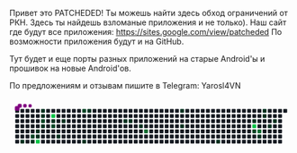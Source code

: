 Привет это PATCHEDED! Ты можешь найти здесь обход ограничений от РКН. Здесь ты найдешь взломаные приложения и не только).
Наш сайт где будут все приложения: https://sites.google.com/view/patcheded
По возможности приложения будут и на GitHub.


Тут будет и еще порты разных приложений на старые Android'ы и прошивок на новые Android'ов.

По предложениям и отзывам пишите в Telegram: Yarosl4VN

<svg viewBox="-16 -32 880 192" width="880" height="192" xmlns="http://www.w3.org/2000/svg"><desc>Generated with https://github.com/Platane/snk</desc><style>:root{--cb:#1b1f230a;--cs:purple;--ce:#161b22;--c0:#161b22;--c1:#01311f;--c2:#034525;--c3:#0f6d31;--c4:#00c647}.c{shape-rendering:geometricPrecision;fill:var(--ce);stroke-width:1px;stroke:var(--cb);animation:none 27900ms linear infinite;width:12px;height:12px}@keyframes c0{10.74%{fill:var(--c1)}10.76%,100%{fill:var(--ce)}}.c.c0{fill:var(--c1);animation-name:c0}@keyframes c1{61.28%{fill:var(--c2)}61.3%,100%{fill:var(--ce)}}.c.c1{fill:var(--c2);animation-name:c1}@keyframes c2{11.46%{fill:var(--c1)}11.48%,100%{fill:var(--ce)}}.c.c2{fill:var(--c1);animation-name:c2}@keyframes c3{7.52%{fill:var(--c1)}7.54%,100%{fill:var(--ce)}}.c.c3{fill:var(--c1);animation-name:c3}@keyframes c4{7.16%{fill:var(--c1)}7.18%,100%{fill:var(--ce)}}.c.c4{fill:var(--c1);animation-name:c4}@keyframes c5{95.69%{fill:var(--c4)}95.71%,100%{fill:var(--ce)}}.c.c5{fill:var(--c4);animation-name:c5}@keyframes c6{2.14%{fill:var(--c1)}2.16%,100%{fill:var(--ce)}}.c.c6{fill:var(--c1);animation-name:c6}@keyframes c7{2.5%{fill:var(--c1)}2.52%,100%{fill:var(--ce)}}.c.c7{fill:var(--c1);animation-name:c7}@keyframes c8{59.49%{fill:var(--c2)}59.51%,100%{fill:var(--ce)}}.c.c8{fill:var(--c2);animation-name:c8}@keyframes c9{8.23%{fill:var(--c1)}8.25%,100%{fill:var(--ce)}}.c.c9{fill:var(--c1);animation-name:c9}@keyframes ca{92.82%{fill:var(--c4)}92.84%,100%{fill:var(--ce)}}.c.ca{fill:var(--c4);animation-name:ca}@keyframes cb{3.57%{fill:var(--c1)}3.59%,100%{fill:var(--ce)}}.c.cb{fill:var(--c1);animation-name:cb}@keyframes cc{58.41%{fill:var(--c2)}58.43%,100%{fill:var(--ce)}}.c.cc{fill:var(--c2);animation-name:cc}@keyframes cd{5.72%{fill:var(--c1)}5.74%,100%{fill:var(--ce)}}.c.cd{fill:var(--c1);animation-name:cd}@keyframes ce{4.29%{fill:var(--c1)}4.31%,100%{fill:var(--ce)}}.c.ce{fill:var(--c1);animation-name:ce}@keyframes cf{55.19%{fill:var(--c2)}55.21%,100%{fill:var(--ce)}}.c.cf{fill:var(--c2);animation-name:cf}@keyframes cg{15.76%{fill:var(--c1)}15.78%,100%{fill:var(--ce)}}.c.cg{fill:var(--c1);animation-name:cg}@keyframes ch{18.27%{fill:var(--c1)}18.29%,100%{fill:var(--ce)}}.c.ch{fill:var(--c1);animation-name:ch}@keyframes ci{21.5%{fill:var(--c1)}21.52%,100%{fill:var(--ce)}}.c.ci{fill:var(--c1);animation-name:ci}@keyframes cj{21.85%{fill:var(--c1)}21.87%,100%{fill:var(--ce)}}.c.cj{fill:var(--c1);animation-name:cj}@keyframes ck{22.93%{fill:var(--c1)}22.95%,100%{fill:var(--ce)}}.c.ck{fill:var(--c1);animation-name:ck}@keyframes cl{69.52%{fill:var(--c3)}69.54%,100%{fill:var(--ce)}}.c.cl{fill:var(--c3);animation-name:cl}@keyframes cm{26.87%{fill:var(--c1)}26.89%,100%{fill:var(--ce)}}.c.cm{fill:var(--c1);animation-name:cm}@keyframes cn{25.8%{fill:var(--c1)}25.82%,100%{fill:var(--ce)}}.c.cn{fill:var(--c1);animation-name:cn}@keyframes co{31.53%{fill:var(--c1)}31.55%,100%{fill:var(--ce)}}.c.co{fill:var(--c1);animation-name:co}@keyframes cp{39.77%{fill:var(--c1)}39.79%,100%{fill:var(--ce)}}.c.cp{fill:var(--c1);animation-name:cp}@keyframes cq{78.13%{fill:var(--c4)}78.15%,100%{fill:var(--ce)}}.c.cq{fill:var(--c4);animation-name:cq}@keyframes cr{41.21%{fill:var(--c2)}41.23%,100%{fill:var(--ce)}}.c.cr{fill:var(--c2);animation-name:cr}@keyframes cs{77.41%{fill:var(--c3)}77.43%,100%{fill:var(--ce)}}.c.cs{fill:var(--c3);animation-name:cs}@keyframes ct{34.76%{fill:var(--c1)}34.78%,100%{fill:var(--ce)}}.c.ct{fill:var(--c1);animation-name:ct}@keyframes cu{38.34%{fill:var(--c1)}38.36%,100%{fill:var(--ce)}}.c.cu{fill:var(--c1);animation-name:cu}@keyframes cv{37.98%{fill:var(--c1)}38%,100%{fill:var(--ce)}}.c.cv{fill:var(--c1);animation-name:cv}@keyframes cw{36.19%{fill:var(--c1)}36.21%,100%{fill:var(--ce)}}.c.cw{fill:var(--c1);animation-name:cw}@keyframes cx{36.91%{fill:var(--c1)}36.93%,100%{fill:var(--ce)}}.c.cx{fill:var(--c1);animation-name:cx}.u{transform-origin:0 0;transform:scale(0,1);animation:none linear 27900ms infinite}@keyframes u0{2.14%{transform:scale(0.000,1)}2.16%,2.5%{transform:scale(0.042,1)}2.52%,3.57%{transform:scale(0.083,1)}3.59%,4.29%{transform:scale(0.125,1)}4.31%,5.72%{transform:scale(0.167,1)}5.74%,7.16%{transform:scale(0.208,1)}7.18%,7.52%{transform:scale(0.250,1)}7.54%,8.23%{transform:scale(0.292,1)}8.25%,10.74%{transform:scale(0.333,1)}10.76%,11.46%{transform:scale(0.375,1)}11.48%,15.76%{transform:scale(0.417,1)}15.78%,18.27%{transform:scale(0.458,1)}18.29%,21.5%{transform:scale(0.500,1)}21.52%,21.85%{transform:scale(0.542,1)}21.87%,22.93%{transform:scale(0.583,1)}22.95%,25.8%{transform:scale(0.625,1)}25.82%,26.87%{transform:scale(0.667,1)}26.89%,31.53%{transform:scale(0.708,1)}31.55%,34.76%{transform:scale(0.750,1)}34.78%,36.19%{transform:scale(0.792,1)}36.21%,36.91%{transform:scale(0.833,1)}36.93%,37.98%{transform:scale(0.875,1)}38%,38.34%{transform:scale(0.917,1)}38.36%,39.77%{transform:scale(0.958,1)}39.79%,100%{transform:scale(1.000,1)}}.u.u0{fill:var(--c1);animation-name:u0;transform-origin:0.0px 0}@keyframes u1{41.21%{transform:scale(0.000,1)}41.23%,55.19%{transform:scale(0.200,1)}55.21%,58.41%{transform:scale(0.400,1)}58.43%,59.49%{transform:scale(0.600,1)}59.51%,61.28%{transform:scale(0.800,1)}61.3%,100%{transform:scale(1.000,1)}}.u.u1{fill:var(--c2);animation-name:u1;transform-origin:598.6px 0}@keyframes u2{69.52%{transform:scale(0.000,1)}69.54%,77.41%{transform:scale(0.500,1)}77.43%,100%{transform:scale(1.000,1)}}.u.u2{fill:var(--c3);animation-name:u2;transform-origin:723.3px 0}@keyframes u3{78.13%{transform:scale(0.000,1)}78.15%,92.82%{transform:scale(0.333,1)}92.84%,95.69%{transform:scale(0.667,1)}95.71%,100%{transform:scale(1.000,1)}}.u.u3{fill:var(--c4);animation-name:u3;transform-origin:773.2px 0}.s{shape-rendering:geometricPrecision;fill:var(--cs);animation:none linear 27900ms infinite}@keyframes s0{0%,99.64%{transform:translate(0px,-16px)}0.36%{transform:translate(0px,0px)}2.15%{transform:translate(80px,0px)}2.51%{transform:translate(80px,16px)}2.87%{transform:translate(96px,16px)}3.23%,59.14%{transform:translate(96px,32px)}4.3%{transform:translate(144px,32px)}4.66%{transform:translate(144px,48px)}5.02%{transform:translate(128px,48px)}5.73%{transform:translate(128px,80px)}7.17%{transform:translate(64px,80px)}7.53%{transform:translate(64px,64px)}7.89%{transform:translate(80px,64px)}8.24%{transform:translate(80px,48px)}9.68%{transform:translate(16px,48px)}10.75%{transform:translate(16px,96px)}11.47%,96.06%{transform:translate(48px,96px)}11.83%{transform:translate(48px,112px)}15.41%{transform:translate(208px,112px)}15.77%{transform:translate(208px,96px)}16.13%{transform:translate(224px,96px)}18.28%{transform:translate(224px,0px)}20.79%{transform:translate(336px,0px)}21.51%{transform:translate(336px,32px)}22.58%{transform:translate(384px,32px)}22.94%{transform:translate(384px,48px)}25.81%{transform:translate(512px,48px)}26.88%{transform:translate(512px,0px)}29.39%{transform:translate(624px,0px)}31.54%{transform:translate(624px,96px)}34.41%{transform:translate(752px,96px)}34.77%{transform:translate(752px,80px)}35.48%{transform:translate(784px,80px)}36.2%{transform:translate(784px,48px)}36.56%{transform:translate(800px,48px)}37.28%{transform:translate(800px,16px)}37.99%{transform:translate(768px,16px)}38.35%{transform:translate(768px,0px)}39.07%{transform:translate(736px,0px)}39.78%{transform:translate(736px,32px)}40.14%{transform:translate(720px,32px)}40.86%{transform:translate(720px,64px)}41.22%{transform:translate(736px,64px)}41.58%{transform:translate(736px,80px)}41.94%{transform:translate(720px,80px)}43.73%{transform:translate(720px,0px)}56.99%{transform:translate(128px,0px)}57.71%{transform:translate(128px,32px)}58.06%{transform:translate(112px,32px)}58.42%{transform:translate(112px,48px)}58.78%{transform:translate(96px,48px)}60.22%{transform:translate(48px,32px)}61.29%{transform:translate(48px,80px)}69.18%{transform:translate(400px,80px)}69.53%{transform:translate(400px,64px)}77.42%{transform:translate(752px,64px)}77.78%{transform:translate(752px,48px)}78.14%{transform:translate(736px,48px)}78.85%{transform:translate(736px,16px)}93.91%{transform:translate(64px,16px)}95.7%{transform:translate(64px,96px)}98.57%{transform:translate(48px,-16px)}}.s.s0{transform:translate(0px,-16px);animation-name:s0}@keyframes s1{0%,99.64%{transform:translate(16px,-16px)}0.36%{transform:translate(0px,-16px)}0.72%{transform:translate(0px,0px)}2.51%{transform:translate(80px,0px)}2.87%{transform:translate(80px,16px)}3.23%{transform:translate(96px,16px)}3.58%,59.5%{transform:translate(96px,32px)}4.66%{transform:translate(144px,32px)}5.02%{transform:translate(144px,48px)}5.38%{transform:translate(128px,48px)}6.09%{transform:translate(128px,80px)}7.53%{transform:translate(64px,80px)}7.89%{transform:translate(64px,64px)}8.24%{transform:translate(80px,64px)}8.6%{transform:translate(80px,48px)}10.04%{transform:translate(16px,48px)}11.11%{transform:translate(16px,96px)}11.83%,96.42%{transform:translate(48px,96px)}12.19%{transform:translate(48px,112px)}15.77%{transform:translate(208px,112px)}16.13%{transform:translate(208px,96px)}16.49%{transform:translate(224px,96px)}18.64%{transform:translate(224px,0px)}21.15%{transform:translate(336px,0px)}21.86%{transform:translate(336px,32px)}22.94%{transform:translate(384px,32px)}23.3%{transform:translate(384px,48px)}26.16%{transform:translate(512px,48px)}27.24%{transform:translate(512px,0px)}29.75%{transform:translate(624px,0px)}31.9%{transform:translate(624px,96px)}34.77%{transform:translate(752px,96px)}35.13%{transform:translate(752px,80px)}35.84%{transform:translate(784px,80px)}36.56%{transform:translate(784px,48px)}36.92%{transform:translate(800px,48px)}37.63%{transform:translate(800px,16px)}38.35%{transform:translate(768px,16px)}38.71%{transform:translate(768px,0px)}39.43%{transform:translate(736px,0px)}40.14%{transform:translate(736px,32px)}40.5%{transform:translate(720px,32px)}41.22%{transform:translate(720px,64px)}41.58%{transform:translate(736px,64px)}41.94%{transform:translate(736px,80px)}42.29%{transform:translate(720px,80px)}44.09%{transform:translate(720px,0px)}57.35%{transform:translate(128px,0px)}58.06%{transform:translate(128px,32px)}58.42%{transform:translate(112px,32px)}58.78%{transform:translate(112px,48px)}59.14%{transform:translate(96px,48px)}60.57%{transform:translate(48px,32px)}61.65%{transform:translate(48px,80px)}69.53%{transform:translate(400px,80px)}69.89%{transform:translate(400px,64px)}77.78%{transform:translate(752px,64px)}78.14%{transform:translate(752px,48px)}78.49%{transform:translate(736px,48px)}79.21%{transform:translate(736px,16px)}94.27%{transform:translate(64px,16px)}96.06%{transform:translate(64px,96px)}98.92%{transform:translate(48px,-16px)}}.s.s1{transform:translate(16px,-16px);animation-name:s1}@keyframes s2{0%,99.64%{transform:translate(32px,-16px)}0.72%{transform:translate(0px,-16px)}1.08%{transform:translate(0px,0px)}2.87%{transform:translate(80px,0px)}3.23%{transform:translate(80px,16px)}3.58%{transform:translate(96px,16px)}3.94%,59.86%{transform:translate(96px,32px)}5.02%{transform:translate(144px,32px)}5.38%{transform:translate(144px,48px)}5.73%{transform:translate(128px,48px)}6.45%{transform:translate(128px,80px)}7.89%{transform:translate(64px,80px)}8.24%{transform:translate(64px,64px)}8.6%{transform:translate(80px,64px)}8.96%{transform:translate(80px,48px)}10.39%{transform:translate(16px,48px)}11.47%{transform:translate(16px,96px)}12.19%,96.77%{transform:translate(48px,96px)}12.54%{transform:translate(48px,112px)}16.13%{transform:translate(208px,112px)}16.49%{transform:translate(208px,96px)}16.85%{transform:translate(224px,96px)}19%{transform:translate(224px,0px)}21.51%{transform:translate(336px,0px)}22.22%{transform:translate(336px,32px)}23.3%{transform:translate(384px,32px)}23.66%{transform:translate(384px,48px)}26.52%{transform:translate(512px,48px)}27.6%{transform:translate(512px,0px)}30.11%{transform:translate(624px,0px)}32.26%{transform:translate(624px,96px)}35.13%{transform:translate(752px,96px)}35.48%{transform:translate(752px,80px)}36.2%{transform:translate(784px,80px)}36.92%{transform:translate(784px,48px)}37.28%{transform:translate(800px,48px)}37.99%{transform:translate(800px,16px)}38.71%{transform:translate(768px,16px)}39.07%{transform:translate(768px,0px)}39.78%{transform:translate(736px,0px)}40.5%{transform:translate(736px,32px)}40.86%{transform:translate(720px,32px)}41.58%{transform:translate(720px,64px)}41.94%{transform:translate(736px,64px)}42.29%{transform:translate(736px,80px)}42.65%{transform:translate(720px,80px)}44.44%{transform:translate(720px,0px)}57.71%{transform:translate(128px,0px)}58.42%{transform:translate(128px,32px)}58.78%{transform:translate(112px,32px)}59.14%{transform:translate(112px,48px)}59.5%{transform:translate(96px,48px)}60.93%{transform:translate(48px,32px)}62.01%{transform:translate(48px,80px)}69.89%{transform:translate(400px,80px)}70.25%{transform:translate(400px,64px)}78.14%{transform:translate(752px,64px)}78.49%{transform:translate(752px,48px)}78.85%{transform:translate(736px,48px)}79.57%{transform:translate(736px,16px)}94.62%{transform:translate(64px,16px)}96.42%{transform:translate(64px,96px)}99.28%{transform:translate(48px,-16px)}}.s.s2{transform:translate(32px,-16px);animation-name:s2}@keyframes s3{0%,99.64%{transform:translate(48px,-16px)}1.08%{transform:translate(0px,-16px)}1.43%{transform:translate(0px,0px)}3.23%{transform:translate(80px,0px)}3.58%{transform:translate(80px,16px)}3.94%{transform:translate(96px,16px)}4.3%,60.22%{transform:translate(96px,32px)}5.38%{transform:translate(144px,32px)}5.73%{transform:translate(144px,48px)}6.09%{transform:translate(128px,48px)}6.81%{transform:translate(128px,80px)}8.24%{transform:translate(64px,80px)}8.6%{transform:translate(64px,64px)}8.96%{transform:translate(80px,64px)}9.32%{transform:translate(80px,48px)}10.75%{transform:translate(16px,48px)}11.83%{transform:translate(16px,96px)}12.54%,97.13%{transform:translate(48px,96px)}12.9%{transform:translate(48px,112px)}16.49%{transform:translate(208px,112px)}16.85%{transform:translate(208px,96px)}17.2%{transform:translate(224px,96px)}19.35%{transform:translate(224px,0px)}21.86%{transform:translate(336px,0px)}22.58%{transform:translate(336px,32px)}23.66%{transform:translate(384px,32px)}24.01%{transform:translate(384px,48px)}26.88%{transform:translate(512px,48px)}27.96%{transform:translate(512px,0px)}30.47%{transform:translate(624px,0px)}32.62%{transform:translate(624px,96px)}35.48%{transform:translate(752px,96px)}35.84%{transform:translate(752px,80px)}36.56%{transform:translate(784px,80px)}37.28%{transform:translate(784px,48px)}37.63%{transform:translate(800px,48px)}38.35%{transform:translate(800px,16px)}39.07%{transform:translate(768px,16px)}39.43%{transform:translate(768px,0px)}40.14%{transform:translate(736px,0px)}40.86%{transform:translate(736px,32px)}41.22%{transform:translate(720px,32px)}41.94%{transform:translate(720px,64px)}42.29%{transform:translate(736px,64px)}42.65%{transform:translate(736px,80px)}43.01%{transform:translate(720px,80px)}44.8%{transform:translate(720px,0px)}58.06%{transform:translate(128px,0px)}58.78%{transform:translate(128px,32px)}59.14%{transform:translate(112px,32px)}59.5%{transform:translate(112px,48px)}59.86%{transform:translate(96px,48px)}61.29%{transform:translate(48px,32px)}62.37%{transform:translate(48px,80px)}70.25%{transform:translate(400px,80px)}70.61%{transform:translate(400px,64px)}78.49%{transform:translate(752px,64px)}78.85%{transform:translate(752px,48px)}79.21%{transform:translate(736px,48px)}79.93%{transform:translate(736px,16px)}94.98%{transform:translate(64px,16px)}96.77%{transform:translate(64px,96px)}}.s.s3{transform:translate(48px,-16px);animation-name:s3}</style><rect class="c" x="2" y="2" rx="2" ry="2"/><rect class="c" x="2" y="18" rx="2" ry="2"/><rect class="c" x="2" y="34" rx="2" ry="2"/><rect class="c" x="2" y="50" rx="2" ry="2"/><rect class="c" x="2" y="66" rx="2" ry="2"/><rect class="c" x="2" y="82" rx="2" ry="2"/><rect class="c" x="2" y="98" rx="2" ry="2"/><rect class="c" x="18" y="2" rx="2" ry="2"/><rect class="c" x="18" y="18" rx="2" ry="2"/><rect class="c" x="18" y="34" rx="2" ry="2"/><rect class="c" x="18" y="50" rx="2" ry="2"/><rect class="c" x="18" y="66" rx="2" ry="2"/><rect class="c" x="18" y="82" rx="2" ry="2"/><rect class="c c0" x="18" y="98" rx="2" ry="2"/><rect class="c" x="34" y="2" rx="2" ry="2"/><rect class="c" x="34" y="18" rx="2" ry="2"/><rect class="c" x="34" y="34" rx="2" ry="2"/><rect class="c" x="34" y="50" rx="2" ry="2"/><rect class="c" x="34" y="66" rx="2" ry="2"/><rect class="c" x="34" y="82" rx="2" ry="2"/><rect class="c" x="34" y="98" rx="2" ry="2"/><rect class="c" x="50" y="2" rx="2" ry="2"/><rect class="c" x="50" y="18" rx="2" ry="2"/><rect class="c" x="50" y="34" rx="2" ry="2"/><rect class="c" x="50" y="50" rx="2" ry="2"/><rect class="c" x="50" y="66" rx="2" ry="2"/><rect class="c c1" x="50" y="82" rx="2" ry="2"/><rect class="c c2" x="50" y="98" rx="2" ry="2"/><rect class="c" x="66" y="2" rx="2" ry="2"/><rect class="c" x="66" y="18" rx="2" ry="2"/><rect class="c" x="66" y="34" rx="2" ry="2"/><rect class="c" x="66" y="50" rx="2" ry="2"/><rect class="c c3" x="66" y="66" rx="2" ry="2"/><rect class="c c4" x="66" y="82" rx="2" ry="2"/><rect class="c c5" x="66" y="98" rx="2" ry="2"/><rect class="c c6" x="82" y="2" rx="2" ry="2"/><rect class="c c7" x="82" y="18" rx="2" ry="2"/><rect class="c c8" x="82" y="34" rx="2" ry="2"/><rect class="c c9" x="82" y="50" rx="2" ry="2"/><rect class="c" x="82" y="66" rx="2" ry="2"/><rect class="c" x="82" y="82" rx="2" ry="2"/><rect class="c" x="82" y="98" rx="2" ry="2"/><rect class="c" x="98" y="2" rx="2" ry="2"/><rect class="c" x="98" y="18" rx="2" ry="2"/><rect class="c" x="98" y="34" rx="2" ry="2"/><rect class="c" x="98" y="50" rx="2" ry="2"/><rect class="c" x="98" y="66" rx="2" ry="2"/><rect class="c" x="98" y="82" rx="2" ry="2"/><rect class="c" x="98" y="98" rx="2" ry="2"/><rect class="c" x="114" y="2" rx="2" ry="2"/><rect class="c ca" x="114" y="18" rx="2" ry="2"/><rect class="c cb" x="114" y="34" rx="2" ry="2"/><rect class="c cc" x="114" y="50" rx="2" ry="2"/><rect class="c" x="114" y="66" rx="2" ry="2"/><rect class="c" x="114" y="82" rx="2" ry="2"/><rect class="c" x="114" y="98" rx="2" ry="2"/><rect class="c" x="130" y="2" rx="2" ry="2"/><rect class="c" x="130" y="18" rx="2" ry="2"/><rect class="c" x="130" y="34" rx="2" ry="2"/><rect class="c" x="130" y="50" rx="2" ry="2"/><rect class="c" x="130" y="66" rx="2" ry="2"/><rect class="c cd" x="130" y="82" rx="2" ry="2"/><rect class="c" x="130" y="98" rx="2" ry="2"/><rect class="c" x="146" y="2" rx="2" ry="2"/><rect class="c" x="146" y="18" rx="2" ry="2"/><rect class="c ce" x="146" y="34" rx="2" ry="2"/><rect class="c" x="146" y="50" rx="2" ry="2"/><rect class="c" x="146" y="66" rx="2" ry="2"/><rect class="c" x="146" y="82" rx="2" ry="2"/><rect class="c" x="146" y="98" rx="2" ry="2"/><rect class="c" x="162" y="2" rx="2" ry="2"/><rect class="c" x="162" y="18" rx="2" ry="2"/><rect class="c" x="162" y="34" rx="2" ry="2"/><rect class="c" x="162" y="50" rx="2" ry="2"/><rect class="c" x="162" y="66" rx="2" ry="2"/><rect class="c" x="162" y="82" rx="2" ry="2"/><rect class="c" x="162" y="98" rx="2" ry="2"/><rect class="c" x="178" y="2" rx="2" ry="2"/><rect class="c" x="178" y="18" rx="2" ry="2"/><rect class="c" x="178" y="34" rx="2" ry="2"/><rect class="c" x="178" y="50" rx="2" ry="2"/><rect class="c" x="178" y="66" rx="2" ry="2"/><rect class="c" x="178" y="82" rx="2" ry="2"/><rect class="c" x="178" y="98" rx="2" ry="2"/><rect class="c" x="194" y="2" rx="2" ry="2"/><rect class="c" x="194" y="18" rx="2" ry="2"/><rect class="c" x="194" y="34" rx="2" ry="2"/><rect class="c" x="194" y="50" rx="2" ry="2"/><rect class="c" x="194" y="66" rx="2" ry="2"/><rect class="c" x="194" y="82" rx="2" ry="2"/><rect class="c" x="194" y="98" rx="2" ry="2"/><rect class="c cf" x="210" y="2" rx="2" ry="2"/><rect class="c" x="210" y="18" rx="2" ry="2"/><rect class="c" x="210" y="34" rx="2" ry="2"/><rect class="c" x="210" y="50" rx="2" ry="2"/><rect class="c" x="210" y="66" rx="2" ry="2"/><rect class="c" x="210" y="82" rx="2" ry="2"/><rect class="c cg" x="210" y="98" rx="2" ry="2"/><rect class="c ch" x="226" y="2" rx="2" ry="2"/><rect class="c" x="226" y="18" rx="2" ry="2"/><rect class="c" x="226" y="34" rx="2" ry="2"/><rect class="c" x="226" y="50" rx="2" ry="2"/><rect class="c" x="226" y="66" rx="2" ry="2"/><rect class="c" x="226" y="82" rx="2" ry="2"/><rect class="c" x="226" y="98" rx="2" ry="2"/><rect class="c" x="242" y="2" rx="2" ry="2"/><rect class="c" x="242" y="18" rx="2" ry="2"/><rect class="c" x="242" y="34" rx="2" ry="2"/><rect class="c" x="242" y="50" rx="2" ry="2"/><rect class="c" x="242" y="66" rx="2" ry="2"/><rect class="c" x="242" y="82" rx="2" ry="2"/><rect class="c" x="242" y="98" rx="2" ry="2"/><rect class="c" x="258" y="2" rx="2" ry="2"/><rect class="c" x="258" y="18" rx="2" ry="2"/><rect class="c" x="258" y="34" rx="2" ry="2"/><rect class="c" x="258" y="50" rx="2" ry="2"/><rect class="c" x="258" y="66" rx="2" ry="2"/><rect class="c" x="258" y="82" rx="2" ry="2"/><rect class="c" x="258" y="98" rx="2" ry="2"/><rect class="c" x="274" y="2" rx="2" ry="2"/><rect class="c" x="274" y="18" rx="2" ry="2"/><rect class="c" x="274" y="34" rx="2" ry="2"/><rect class="c" x="274" y="50" rx="2" ry="2"/><rect class="c" x="274" y="66" rx="2" ry="2"/><rect class="c" x="274" y="82" rx="2" ry="2"/><rect class="c" x="274" y="98" rx="2" ry="2"/><rect class="c" x="290" y="2" rx="2" ry="2"/><rect class="c" x="290" y="18" rx="2" ry="2"/><rect class="c" x="290" y="34" rx="2" ry="2"/><rect class="c" x="290" y="50" rx="2" ry="2"/><rect class="c" x="290" y="66" rx="2" ry="2"/><rect class="c" x="290" y="82" rx="2" ry="2"/><rect class="c" x="290" y="98" rx="2" ry="2"/><rect class="c" x="306" y="2" rx="2" ry="2"/><rect class="c" x="306" y="18" rx="2" ry="2"/><rect class="c" x="306" y="34" rx="2" ry="2"/><rect class="c" x="306" y="50" rx="2" ry="2"/><rect class="c" x="306" y="66" rx="2" ry="2"/><rect class="c" x="306" y="82" rx="2" ry="2"/><rect class="c" x="306" y="98" rx="2" ry="2"/><rect class="c" x="322" y="2" rx="2" ry="2"/><rect class="c" x="322" y="18" rx="2" ry="2"/><rect class="c" x="322" y="34" rx="2" ry="2"/><rect class="c" x="322" y="50" rx="2" ry="2"/><rect class="c" x="322" y="66" rx="2" ry="2"/><rect class="c" x="322" y="82" rx="2" ry="2"/><rect class="c" x="322" y="98" rx="2" ry="2"/><rect class="c" x="338" y="2" rx="2" ry="2"/><rect class="c" x="338" y="18" rx="2" ry="2"/><rect class="c ci" x="338" y="34" rx="2" ry="2"/><rect class="c" x="338" y="50" rx="2" ry="2"/><rect class="c" x="338" y="66" rx="2" ry="2"/><rect class="c" x="338" y="82" rx="2" ry="2"/><rect class="c" x="338" y="98" rx="2" ry="2"/><rect class="c" x="354" y="2" rx="2" ry="2"/><rect class="c" x="354" y="18" rx="2" ry="2"/><rect class="c cj" x="354" y="34" rx="2" ry="2"/><rect class="c" x="354" y="50" rx="2" ry="2"/><rect class="c" x="354" y="66" rx="2" ry="2"/><rect class="c" x="354" y="82" rx="2" ry="2"/><rect class="c" x="354" y="98" rx="2" ry="2"/><rect class="c" x="370" y="2" rx="2" ry="2"/><rect class="c" x="370" y="18" rx="2" ry="2"/><rect class="c" x="370" y="34" rx="2" ry="2"/><rect class="c" x="370" y="50" rx="2" ry="2"/><rect class="c" x="370" y="66" rx="2" ry="2"/><rect class="c" x="370" y="82" rx="2" ry="2"/><rect class="c" x="370" y="98" rx="2" ry="2"/><rect class="c" x="386" y="2" rx="2" ry="2"/><rect class="c" x="386" y="18" rx="2" ry="2"/><rect class="c" x="386" y="34" rx="2" ry="2"/><rect class="c ck" x="386" y="50" rx="2" ry="2"/><rect class="c" x="386" y="66" rx="2" ry="2"/><rect class="c" x="386" y="82" rx="2" ry="2"/><rect class="c" x="386" y="98" rx="2" ry="2"/><rect class="c" x="402" y="2" rx="2" ry="2"/><rect class="c" x="402" y="18" rx="2" ry="2"/><rect class="c" x="402" y="34" rx="2" ry="2"/><rect class="c" x="402" y="50" rx="2" ry="2"/><rect class="c cl" x="402" y="66" rx="2" ry="2"/><rect class="c" x="402" y="82" rx="2" ry="2"/><rect class="c" x="402" y="98" rx="2" ry="2"/><rect class="c" x="418" y="2" rx="2" ry="2"/><rect class="c" x="418" y="18" rx="2" ry="2"/><rect class="c" x="418" y="34" rx="2" ry="2"/><rect class="c" x="418" y="50" rx="2" ry="2"/><rect class="c" x="418" y="66" rx="2" ry="2"/><rect class="c" x="418" y="82" rx="2" ry="2"/><rect class="c" x="418" y="98" rx="2" ry="2"/><rect class="c" x="434" y="2" rx="2" ry="2"/><rect class="c" x="434" y="18" rx="2" ry="2"/><rect class="c" x="434" y="34" rx="2" ry="2"/><rect class="c" x="434" y="50" rx="2" ry="2"/><rect class="c" x="434" y="66" rx="2" ry="2"/><rect class="c" x="434" y="82" rx="2" ry="2"/><rect class="c" x="434" y="98" rx="2" ry="2"/><rect class="c" x="450" y="2" rx="2" ry="2"/><rect class="c" x="450" y="18" rx="2" ry="2"/><rect class="c" x="450" y="34" rx="2" ry="2"/><rect class="c" x="450" y="50" rx="2" ry="2"/><rect class="c" x="450" y="66" rx="2" ry="2"/><rect class="c" x="450" y="82" rx="2" ry="2"/><rect class="c" x="450" y="98" rx="2" ry="2"/><rect class="c" x="466" y="2" rx="2" ry="2"/><rect class="c" x="466" y="18" rx="2" ry="2"/><rect class="c" x="466" y="34" rx="2" ry="2"/><rect class="c" x="466" y="50" rx="2" ry="2"/><rect class="c" x="466" y="66" rx="2" ry="2"/><rect class="c" x="466" y="82" rx="2" ry="2"/><rect class="c" x="466" y="98" rx="2" ry="2"/><rect class="c" x="482" y="2" rx="2" ry="2"/><rect class="c" x="482" y="18" rx="2" ry="2"/><rect class="c" x="482" y="34" rx="2" ry="2"/><rect class="c" x="482" y="50" rx="2" ry="2"/><rect class="c" x="482" y="66" rx="2" ry="2"/><rect class="c" x="482" y="82" rx="2" ry="2"/><rect class="c" x="482" y="98" rx="2" ry="2"/><rect class="c" x="498" y="2" rx="2" ry="2"/><rect class="c" x="498" y="18" rx="2" ry="2"/><rect class="c" x="498" y="34" rx="2" ry="2"/><rect class="c" x="498" y="50" rx="2" ry="2"/><rect class="c" x="498" y="66" rx="2" ry="2"/><rect class="c" x="498" y="82" rx="2" ry="2"/><rect class="c" x="498" y="98" rx="2" ry="2"/><rect class="c cm" x="514" y="2" rx="2" ry="2"/><rect class="c" x="514" y="18" rx="2" ry="2"/><rect class="c" x="514" y="34" rx="2" ry="2"/><rect class="c cn" x="514" y="50" rx="2" ry="2"/><rect class="c" x="514" y="66" rx="2" ry="2"/><rect class="c" x="514" y="82" rx="2" ry="2"/><rect class="c" x="514" y="98" rx="2" ry="2"/><rect class="c" x="530" y="2" rx="2" ry="2"/><rect class="c" x="530" y="18" rx="2" ry="2"/><rect class="c" x="530" y="34" rx="2" ry="2"/><rect class="c" x="530" y="50" rx="2" ry="2"/><rect class="c" x="530" y="66" rx="2" ry="2"/><rect class="c" x="530" y="82" rx="2" ry="2"/><rect class="c" x="530" y="98" rx="2" ry="2"/><rect class="c" x="546" y="2" rx="2" ry="2"/><rect class="c" x="546" y="18" rx="2" ry="2"/><rect class="c" x="546" y="34" rx="2" ry="2"/><rect class="c" x="546" y="50" rx="2" ry="2"/><rect class="c" x="546" y="66" rx="2" ry="2"/><rect class="c" x="546" y="82" rx="2" ry="2"/><rect class="c" x="546" y="98" rx="2" ry="2"/><rect class="c" x="562" y="2" rx="2" ry="2"/><rect class="c" x="562" y="18" rx="2" ry="2"/><rect class="c" x="562" y="34" rx="2" ry="2"/><rect class="c" x="562" y="50" rx="2" ry="2"/><rect class="c" x="562" y="66" rx="2" ry="2"/><rect class="c" x="562" y="82" rx="2" ry="2"/><rect class="c" x="562" y="98" rx="2" ry="2"/><rect class="c" x="578" y="2" rx="2" ry="2"/><rect class="c" x="578" y="18" rx="2" ry="2"/><rect class="c" x="578" y="34" rx="2" ry="2"/><rect class="c" x="578" y="50" rx="2" ry="2"/><rect class="c" x="578" y="66" rx="2" ry="2"/><rect class="c" x="578" y="82" rx="2" ry="2"/><rect class="c" x="578" y="98" rx="2" ry="2"/><rect class="c" x="594" y="2" rx="2" ry="2"/><rect class="c" x="594" y="18" rx="2" ry="2"/><rect class="c" x="594" y="34" rx="2" ry="2"/><rect class="c" x="594" y="50" rx="2" ry="2"/><rect class="c" x="594" y="66" rx="2" ry="2"/><rect class="c" x="594" y="82" rx="2" ry="2"/><rect class="c" x="594" y="98" rx="2" ry="2"/><rect class="c" x="610" y="2" rx="2" ry="2"/><rect class="c" x="610" y="18" rx="2" ry="2"/><rect class="c" x="610" y="34" rx="2" ry="2"/><rect class="c" x="610" y="50" rx="2" ry="2"/><rect class="c" x="610" y="66" rx="2" ry="2"/><rect class="c" x="610" y="82" rx="2" ry="2"/><rect class="c" x="610" y="98" rx="2" ry="2"/><rect class="c" x="626" y="2" rx="2" ry="2"/><rect class="c" x="626" y="18" rx="2" ry="2"/><rect class="c" x="626" y="34" rx="2" ry="2"/><rect class="c" x="626" y="50" rx="2" ry="2"/><rect class="c" x="626" y="66" rx="2" ry="2"/><rect class="c" x="626" y="82" rx="2" ry="2"/><rect class="c co" x="626" y="98" rx="2" ry="2"/><rect class="c" x="642" y="2" rx="2" ry="2"/><rect class="c" x="642" y="18" rx="2" ry="2"/><rect class="c" x="642" y="34" rx="2" ry="2"/><rect class="c" x="642" y="50" rx="2" ry="2"/><rect class="c" x="642" y="66" rx="2" ry="2"/><rect class="c" x="642" y="82" rx="2" ry="2"/><rect class="c" x="642" y="98" rx="2" ry="2"/><rect class="c" x="658" y="2" rx="2" ry="2"/><rect class="c" x="658" y="18" rx="2" ry="2"/><rect class="c" x="658" y="34" rx="2" ry="2"/><rect class="c" x="658" y="50" rx="2" ry="2"/><rect class="c" x="658" y="66" rx="2" ry="2"/><rect class="c" x="658" y="82" rx="2" ry="2"/><rect class="c" x="658" y="98" rx="2" ry="2"/><rect class="c" x="674" y="2" rx="2" ry="2"/><rect class="c" x="674" y="18" rx="2" ry="2"/><rect class="c" x="674" y="34" rx="2" ry="2"/><rect class="c" x="674" y="50" rx="2" ry="2"/><rect class="c" x="674" y="66" rx="2" ry="2"/><rect class="c" x="674" y="82" rx="2" ry="2"/><rect class="c" x="674" y="98" rx="2" ry="2"/><rect class="c" x="690" y="2" rx="2" ry="2"/><rect class="c" x="690" y="18" rx="2" ry="2"/><rect class="c" x="690" y="34" rx="2" ry="2"/><rect class="c" x="690" y="50" rx="2" ry="2"/><rect class="c" x="690" y="66" rx="2" ry="2"/><rect class="c" x="690" y="82" rx="2" ry="2"/><rect class="c" x="690" y="98" rx="2" ry="2"/><rect class="c" x="706" y="2" rx="2" ry="2"/><rect class="c" x="706" y="18" rx="2" ry="2"/><rect class="c" x="706" y="34" rx="2" ry="2"/><rect class="c" x="706" y="50" rx="2" ry="2"/><rect class="c" x="706" y="66" rx="2" ry="2"/><rect class="c" x="706" y="82" rx="2" ry="2"/><rect class="c" x="706" y="98" rx="2" ry="2"/><rect class="c" x="722" y="2" rx="2" ry="2"/><rect class="c" x="722" y="18" rx="2" ry="2"/><rect class="c" x="722" y="34" rx="2" ry="2"/><rect class="c" x="722" y="50" rx="2" ry="2"/><rect class="c" x="722" y="66" rx="2" ry="2"/><rect class="c" x="722" y="82" rx="2" ry="2"/><rect class="c" x="722" y="98" rx="2" ry="2"/><rect class="c" x="738" y="2" rx="2" ry="2"/><rect class="c" x="738" y="18" rx="2" ry="2"/><rect class="c cp" x="738" y="34" rx="2" ry="2"/><rect class="c cq" x="738" y="50" rx="2" ry="2"/><rect class="c cr" x="738" y="66" rx="2" ry="2"/><rect class="c" x="738" y="82" rx="2" ry="2"/><rect class="c" x="738" y="98" rx="2" ry="2"/><rect class="c" x="754" y="2" rx="2" ry="2"/><rect class="c" x="754" y="18" rx="2" ry="2"/><rect class="c" x="754" y="34" rx="2" ry="2"/><rect class="c" x="754" y="50" rx="2" ry="2"/><rect class="c cs" x="754" y="66" rx="2" ry="2"/><rect class="c ct" x="754" y="82" rx="2" ry="2"/><rect class="c" x="754" y="98" rx="2" ry="2"/><rect class="c cu" x="770" y="2" rx="2" ry="2"/><rect class="c cv" x="770" y="18" rx="2" ry="2"/><rect class="c" x="770" y="34" rx="2" ry="2"/><rect class="c" x="770" y="50" rx="2" ry="2"/><rect class="c" x="770" y="66" rx="2" ry="2"/><rect class="c" x="770" y="82" rx="2" ry="2"/><rect class="c" x="770" y="98" rx="2" ry="2"/><rect class="c" x="786" y="2" rx="2" ry="2"/><rect class="c" x="786" y="18" rx="2" ry="2"/><rect class="c" x="786" y="34" rx="2" ry="2"/><rect class="c cw" x="786" y="50" rx="2" ry="2"/><rect class="c" x="786" y="66" rx="2" ry="2"/><rect class="c" x="786" y="82" rx="2" ry="2"/><rect class="c" x="786" y="98" rx="2" ry="2"/><rect class="c" x="802" y="2" rx="2" ry="2"/><rect class="c" x="802" y="18" rx="2" ry="2"/><rect class="c cx" x="802" y="34" rx="2" ry="2"/><rect class="c" x="802" y="50" rx="2" ry="2"/><rect class="c" x="802" y="66" rx="2" ry="2"/><rect class="c" x="802" y="82" rx="2" ry="2"/><rect class="c" x="802" y="98" rx="2" ry="2"/><rect class="c" x="818" y="2" rx="2" ry="2"/><rect class="c" x="818" y="18" rx="2" ry="2"/><rect class="c" x="818" y="34" rx="2" ry="2"/><rect class="c" x="818" y="50" rx="2" ry="2"/><rect class="c" x="818" y="66" rx="2" ry="2"/><rect class="c" x="818" y="82" rx="2" ry="2"/><rect class="c" x="818" y="98" rx="2" ry="2"/><rect class="c" x="834" y="2" rx="2" ry="2"/><rect class="u u0" height="12" width="599.2" x="0.0" y="144"/><rect class="u u1" height="12" width="125.3" x="598.6" y="144"/><rect class="u u2" height="12" width="50.5" x="723.3" y="144"/><rect class="u u3" height="12" width="75.4" x="773.2" y="144"/><rect class="s s0" x="0.8" y="0.8" width="14.4" height="14.4" rx="4.5" ry="4.5"/><rect class="s s1" x="1.8" y="1.8" width="12.3" height="12.3" rx="4.1" ry="4.1"/><rect class="s s2" x="2.6" y="2.6" width="10.8" height="10.8" rx="3.6" ry="3.6"/><rect class="s s3" x="3.0" y="3.0" width="9.9" height="9.9" rx="3.3" ry="3.3"/></svg>

